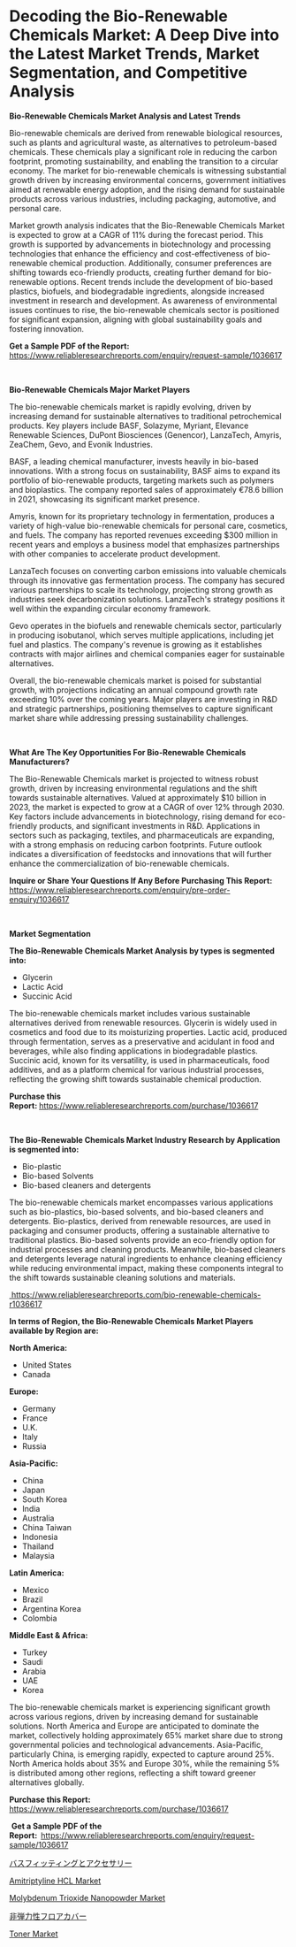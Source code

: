 <p><h1>Decoding the Bio-Renewable Chemicals Market: A Deep Dive into the Latest Market Trends, Market Segmentation, and Competitive Analysis</h1></p><p><strong>Bio-Renewable Chemicals Market Analysis and Latest Trends</strong></p>
<p><p>Bio-renewable chemicals are derived from renewable biological resources, such as plants and agricultural waste, as alternatives to petroleum-based chemicals. These chemicals play a significant role in reducing the carbon footprint, promoting sustainability, and enabling the transition to a circular economy. The market for bio-renewable chemicals is witnessing substantial growth driven by increasing environmental concerns, government initiatives aimed at renewable energy adoption, and the rising demand for sustainable products across various industries, including packaging, automotive, and personal care.</p><p>Market growth analysis indicates that the Bio-Renewable Chemicals Market is expected to grow at a CAGR of 11% during the forecast period. This growth is supported by advancements in biotechnology and processing technologies that enhance the efficiency and cost-effectiveness of bio-renewable chemical production. Additionally, consumer preferences are shifting towards eco-friendly products, creating further demand for bio-renewable options. Recent trends include the development of bio-based plastics, biofuels, and biodegradable ingredients, alongside increased investment in research and development. As awareness of environmental issues continues to rise, the bio-renewable chemicals sector is positioned for significant expansion, aligning with global sustainability goals and fostering innovation.</p></p>
<p><strong>Get a Sample PDF of the Report:&nbsp;</strong> <a href="https://www.reliableresearchreports.com/enquiry/request-sample/1036617">https://www.reliableresearchreports.com/enquiry/request-sample/1036617</a></p>
<p>&nbsp;</p>
<p><strong>Bio-Renewable Chemicals Major Market Players</strong></p>
<p><p>The bio-renewable chemicals market is rapidly evolving, driven by increasing demand for sustainable alternatives to traditional petrochemical products. Key players include BASF, Solazyme, Myriant, Elevance Renewable Sciences, DuPont Biosciences (Genencor), LanzaTech, Amyris, ZeaChem, Gevo, and Evonik Industries.</p><p>BASF, a leading chemical manufacturer, invests heavily in bio-based innovations. With a strong focus on sustainability, BASF aims to expand its portfolio of bio-renewable products, targeting markets such as polymers and bioplastics. The company reported sales of approximately €78.6 billion in 2021, showcasing its significant market presence.</p><p>Amyris, known for its proprietary technology in fermentation, produces a variety of high-value bio-renewable chemicals for personal care, cosmetics, and fuels. The company has reported revenues exceeding $300 million in recent years and employs a business model that emphasizes partnerships with other companies to accelerate product development.</p><p>LanzaTech focuses on converting carbon emissions into valuable chemicals through its innovative gas fermentation process. The company has secured various partnerships to scale its technology, projecting strong growth as industries seek decarbonization solutions. LanzaTech's strategy positions it well within the expanding circular economy framework.</p><p>Gevo operates in the biofuels and renewable chemicals sector, particularly in producing isobutanol, which serves multiple applications, including jet fuel and plastics. The company's revenue is growing as it establishes contracts with major airlines and chemical companies eager for sustainable alternatives.</p><p>Overall, the bio-renewable chemicals market is poised for substantial growth, with projections indicating an annual compound growth rate exceeding 10% over the coming years. Major players are investing in R&D and strategic partnerships, positioning themselves to capture significant market share while addressing pressing sustainability challenges.</p></p>
<p>&nbsp;</p>
<p><strong>What Are The Key Opportunities For Bio-Renewable Chemicals Manufacturers?</strong></p>
<p><p>The Bio-Renewable Chemicals market is projected to witness robust growth, driven by increasing environmental regulations and the shift towards sustainable alternatives. Valued at approximately $10 billion in 2023, the market is expected to grow at a CAGR of over 12% through 2030. Key factors include advancements in biotechnology, rising demand for eco-friendly products, and significant investments in R&D. Applications in sectors such as packaging, textiles, and pharmaceuticals are expanding, with a strong emphasis on reducing carbon footprints. Future outlook indicates a diversification of feedstocks and innovations that will further enhance the commercialization of bio-renewable chemicals.</p></p>
<p><strong>Inquire or Share Your Questions If Any Before Purchasing This Report:</strong> <a href="https://www.reliableresearchreports.com/enquiry/pre-order-enquiry/1036617">https://www.reliableresearchreports.com/enquiry/pre-order-enquiry/1036617</a></p>
<p>&nbsp;</p>
<p><strong>Market Segmentation</strong></p>
<p><strong>The Bio-Renewable Chemicals Market Analysis by types is segmented into:</strong></p>
<p><ul><li>Glycerin</li><li>Lactic Acid</li><li>Succinic Acid</li></ul></p>
<p><p>The bio-renewable chemicals market includes various sustainable alternatives derived from renewable resources. Glycerin is widely used in cosmetics and food due to its moisturizing properties. Lactic acid, produced through fermentation, serves as a preservative and acidulant in food and beverages, while also finding applications in biodegradable plastics. Succinic acid, known for its versatility, is used in pharmaceuticals, food additives, and as a platform chemical for various industrial processes, reflecting the growing shift towards sustainable chemical production.</p></p>
<p><strong>Purchase this Report:&nbsp;</strong><a href="https://www.reliableresearchreports.com/purchase/1036617">https://www.reliableresearchreports.com/purchase/1036617</a></p>
<p>&nbsp;</p>
<p><strong>The Bio-Renewable Chemicals Market Industry Research by Application is segmented into:</strong></p>
<p><ul><li>Bio-plastic</li><li>Bio-based Solvents</li><li>Bio-based cleaners and detergents</li></ul></p>
<p><p>The bio-renewable chemicals market encompasses various applications such as bio-plastics, bio-based solvents, and bio-based cleaners and detergents. Bio-plastics, derived from renewable resources, are used in packaging and consumer products, offering a sustainable alternative to traditional plastics. Bio-based solvents provide an eco-friendly option for industrial processes and cleaning products. Meanwhile, bio-based cleaners and detergents leverage natural ingredients to enhance cleaning efficiency while reducing environmental impact, making these components integral to the shift towards sustainable cleaning solutions and materials.</p></p>
<p><a href="https://www.reliableresearchreports.com/bio-renewable-chemicals-r1036617">&nbsp;https://www.reliableresearchreports.com/bio-renewable-chemicals-r1036617</a></p>
<p><strong>In terms of Region, the Bio-Renewable Chemicals Market Players available by Region are:</strong></p>
<p>
    <p> <strong> North America: </strong>
        <ul>
            <li>United States</li>
            <li>Canada</li>
        </ul>
        </p> 
    <p> <strong> Europe: </strong>
        <ul>
            <li>Germany</li>
            <li>France</li>
            <li>U.K.</li>
            <li>Italy</li>
            <li>Russia</li>
        </ul>
        </p> 
    <p> <strong> Asia-Pacific: </strong>
        <ul>
            <li>China</li>
            <li>Japan</li>
            <li>South Korea</li>
            <li>India</li>
            <li>Australia</li>
            <li>China Taiwan</li>
            <li>Indonesia</li>
            <li>Thailand</li>
            <li>Malaysia</li>
        </ul>
        </p> 
    <p> <strong> Latin America: </strong>
        <ul>
            <li>Mexico</li>
            <li>Brazil</li>
            <li>Argentina Korea</li>
            <li>Colombia</li>
        </ul>
        </p> 
    <p> <strong> Middle East & Africa: </strong>
        <ul>
            <li>Turkey</li>
            <li>Saudi</li>
            <li>Arabia</li>
            <li>UAE</li>
            <li>Korea</li>
        </ul>
    </p>
    </p>
<p><p>The bio-renewable chemicals market is experiencing significant growth across various regions, driven by increasing demand for sustainable solutions. North America and Europe are anticipated to dominate the market, collectively holding approximately 65% market share due to strong governmental policies and technological advancements. Asia-Pacific, particularly China, is emerging rapidly, expected to capture around 25%. North America holds about 35% and Europe 30%, while the remaining 5% is distributed among other regions, reflecting a shift toward greener alternatives globally.</p></p>
<p><strong>Purchase this Report: </strong><a href="https://www.reliableresearchreports.com/purchase/1036617">https://www.reliableresearchreports.com/purchase/1036617</a></p>
<p>&nbsp;<strong>Get a Sample PDF of the Report:&nbsp;&nbsp;</strong><a href="https://www.reliableresearchreports.com/enquiry/request-sample/1036617">https://www.reliableresearchreports.com/enquiry/request-sample/1036617</a></p>
<p><strong></strong></p>
<p><p><a href="https://medium.com/@flynnsmart2022/bath-fitting-and-accessory-market-%E3%81%AE%E3%82%B0%E3%83%AD%E3%83%BC%E3%83%90%E3%83%AB%E5%B8%82%E5%A0%B4%E6%A6%82%E8%A6%81%E3%81%AF-%E4%B8%96%E7%95%8C%E3%81%8A%E3%82%88%E3%81%B3%E4%B8%BB%E8%A6%81%E5%B8%82%E5%A0%B4%E3%81%AB%E3%81%8A%E3%81%91%E3%82%8B%E6%A5%AD%E7%95%8C%E3%81%AB%E5%BD%B1%E9%9F%BF%E3%82%92%E4%B8%8E%E3%81%88%E3%82%8B%E4%B8%BB%E8%A6%81%E3%81%AA%E3%83%88%E3%83%AC%E3%83%B3%E3%83%89%E3%81%AB%E3%81%A4%E3%81%84%E3%81%A6-%E7%8B%AC%E8%87%AA%E3%81%AE%E8%A6%96%E7%82%B9%E3%82%92%E6%8F%90%E4%BE%9B%E3%81%97%E3%81%BE%E3%81%99-e44f595508a1">バスフィッティングとアクセサリー</a></p><p><a href="https://issuu.com/reportprime-2/docs/amitriptyline-hcl-market-size-2030._00512f387d8c67">Amitriptyline HCL Market</a></p><p><a href="https://www.linkedin.com/pulse/driving-market-forces-molybdenum-trioxide-nanopowder-trends-fmnee?trackingId=NOrOYLHQQ%2Byrnd%2BsKyoF8A%3D%3D">Molybdenum Trioxide Nanopowder Market</a></p><p><a href="https://medium.com/@flynnsmart2022/non-resilient-floor-covering-market-%E3%81%AE%E3%82%B0%E3%83%AD%E3%83%BC%E3%83%90%E3%83%AB%E5%B8%82%E5%A0%B4%E6%A6%82%E8%A6%81%E3%81%AF-%E4%B8%96%E7%95%8C%E3%81%8A%E3%82%88%E3%81%B3%E4%B8%BB%E8%A6%81%E5%B8%82%E5%A0%B4%E3%81%AB%E3%81%8A%E3%81%91%E3%82%8B%E6%A5%AD%E7%95%8C%E3%81%AB%E5%BD%B1%E9%9F%BF%E3%82%92%E4%B8%8E%E3%81%88%E3%82%8B%E4%B8%BB%E8%A6%81%E3%81%AA%E3%83%88%E3%83%AC%E3%83%B3%E3%83%89%E3%81%AB%E3%81%A4%E3%81%84%E3%81%A6-%E7%8B%AC%E8%87%AA%E3%81%AE%E8%A6%96%E7%82%B9%E3%82%92%E6%8F%90%E4%BE%9B%E3%81%97%E3%81%BE%E3%81%99-f9e356df4158">非弾力性フロアカバー</a></p><p><a href="https://issuu.com/reportprime-2/docs/toner-market-size-2030.pptx_c0a7d50820e1c0">Toner Market</a></p></p>
